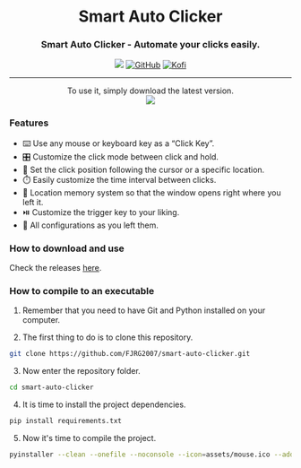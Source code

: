 <div align="center">
  <h1>Smart Auto Clicker</h1>
  <h3>Smart Auto Clicker - Automate your clicks easily.</h3>
  <img src="https://img.shields.io/badge/Python-purple?style=for-the-badge&logo=python&logoColor=white"/> 
  <a href="https://github.com/FJRG2007"> <img alt="GitHub" src="https://img.shields.io/badge/GitHub-purple?style=for-the-badge&logo=github&logoColor=white"/></a>
  <a href="https://ko-fi.com/fjrg2007"> <img alt="Kofi" src="https://img.shields.io/badge/Ko--fi-purple?style=for-the-badge&logo=ko-fi&logoColor=white"></a>
  <br />
  <hr />
</div>

<div align="center">
    <span>To use it, simply download the latest version.</span>
    <br />
    <img src="https://github.com/user-attachments/assets/df347e81-6030-470a-8c88-2532471357e9" />
</div>

### Features

- ⌨️ Use any mouse or keyboard key as a “Click Key”.
- 🎛️ Customize the click mode between click and hold.
- 🎯 Set the click position following the cursor or a specific location.
- ⏱️ Easily customize the time interval between clicks.
- 📍 Location memory system so that the window opens right where you left it.
- ⏯️ Customize the trigger key to your liking.
- 💾 All configurations as you left them.

### How to download and use

Check the releases [here](https://github.com/FJRG2007/smart-auto-clicker/tags).

### How to compile to an executable

1. Remember that you need to have Git and Python installed on your computer.

2. The first thing to do is to clone this repository.
```bash
git clone https://github.com/FJRG2007/smart-auto-clicker.git
```

3. Now enter the repository folder.
```bash
cd smart-auto-clicker
```

4. It is time to install the project dependencies.
```bash
pip install requirements.txt
```

5. Now it's time to compile the project.
```bash
pyinstaller --clean --onefile --noconsole --icon=assets/mouse.ico --add-data "assets;assets" --name="AutoClicker" init.py
```